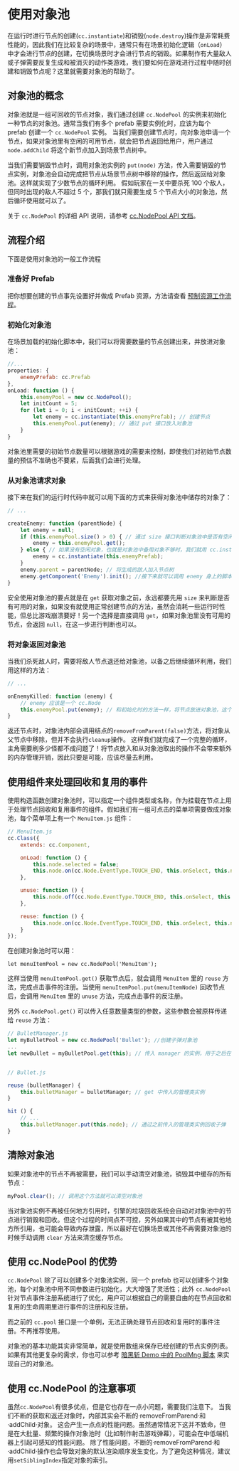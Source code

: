 # 使用对象池

在运行时进行节点的创建(`cc.instantiate`)和销毁(`node.destroy`)操作是非常耗费性能的，因此我们在比较复杂的场景中，通常只有在场景初始化逻辑（`onLoad`）中才会进行节点的创建，在切换场景时才会进行节点的销毁。如果制作有大量敌人或子弹需要反复生成和被消灭的动作类游戏，我们要如何在游戏进行过程中随时创建和销毁节点呢？这里就需要对象池的帮助了。

## 对象池的概念

对象池就是一组可回收的节点对象，我们通过创建 `cc.NodePool` 的实例来初始化一种节点的对象池。通常当我们有多个 prefab 需要实例化时，应该为每个 prefab 创建一个 `cc.NodePool` 实例。 当我们需要创建节点时，向对象池申请一个节点，如果对象池里有空闲的可用节点，就会把节点返回给用户，用户通过 `node.addChild` 将这个新节点加入到场景节点树中。

当我们需要销毁节点时，调用对象池实例的 `put(node)` 方法，传入需要销毁的节点实例，对象池会自动完成把节点从场景节点树中移除的操作，然后返回给对象池。这样就实现了少数节点的循环利用。 假如玩家在一关中要杀死 100 个敌人，但同时出现的敌人不超过 5 个，那我们就只需要生成 5 个节点大小的对象池，然后循环使用就可以了。

关于 `cc.NodePool` 的详细 API 说明，请参考 [cc.NodePool API 文档](../../../api/zh/classes/NodePool.html)。

## 流程介绍

下面是使用对象池的一般工作流程

### 准备好 Prefab

把你想要创建的节点事先设置好并做成 Prefab 资源，方法请查看 [预制资源工作流程](../asset-workflow/prefab.md)。

### 初始化对象池

在场景加载的初始化脚本中，我们可以将需要数量的节点创建出来，并放进对象池：

```js
//...
properties: {
    enemyPrefab: cc.Prefab
},
onLoad: function () {
    this.enemyPool = new cc.NodePool();
    let initCount = 5;
    for (let i = 0; i < initCount; ++i) {
        let enemy = cc.instantiate(this.enemyPrefab); // 创建节点
        this.enemyPool.put(enemy); // 通过 put 接口放入对象池
    }
}
```

对象池里需要的初始节点数量可以根据游戏的需要来控制，即使我们对初始节点数量的预估不准确也不要紧，后面我们会进行处理。

### 从对象池请求对象

接下来在我们的运行时代码中就可以用下面的方式来获得对象池中储存的对象了：

```js
// ...

createEnemy: function (parentNode) {
    let enemy = null;
    if (this.enemyPool.size() > 0) { // 通过 size 接口判断对象池中是否有空闲的对象
        enemy = this.enemyPool.get();
    } else { // 如果没有空闲对象，也就是对象池中备用对象不够时，我们就用 cc.instantiate 重新创建
        enemy = cc.instantiate(this.enemyPrefab);
    }
    enemy.parent = parentNode; // 将生成的敌人加入节点树
    enemy.getComponent('Enemy').init(); //接下来就可以调用 enemy 身上的脚本进行初始化
}
```

安全使用对象池的要点就是在 `get` 获取对象之前，永远都要先用 `size` 来判断是否有可用的对象，如果没有就使用正常创建节点的方法，虽然会消耗一些运行时性能，但总比游戏崩溃要好！另一个选择是直接调用 `get`，如果对象池里没有可用的节点，会返回 `null`，在这一步进行判断也可以。

### 将对象返回对象池

当我们杀死敌人时，需要将敌人节点退还给对象池，以备之后继续循环利用，我们用这样的方法：

```js
// ...

onEnemyKilled: function (enemy) {
    // enemy 应该是一个 cc.Node
    this.enemyPool.put(enemy); // 和初始化时的方法一样，将节点放进对象池，这个方法会同时调用节点的 removeFromParent
}
```
返还节点时，对象池内部会调用结点的`removeFromParent(false)`方法，将对象从父节点中移除，但并不会执行`cleanup`操作。
这样我们就完成了一个完整的循环，主角需要刷多少怪都不成问题了！将节点放入和从对象池取出的操作不会带来额外的内存管理开销，因此只要是可能，应该尽量去利用。

## 使用组件来处理回收和复用的事件

使用构造函数创建对象池时，可以指定一个组件类型或名称，作为挂载在节点上用于处理节点回收和复用事件的组件。假如我们有一组可点击的菜单项需要做成对象池，每个菜单项上有一个 `MenuItem.js` 组件：

```js
// MenuItem.js
cc.Class({
    extends: cc.Component,

    onLoad: function () {
        this.node.selected = false;
        this.node.on(cc.Node.EventType.TOUCH_END, this.onSelect, this.node);
    },

    unuse: function () {
        this.node.off(cc.Node.EventType.TOUCH_END, this.onSelect, this.node);
    },

    reuse: function () {
        this.node.on(cc.Node.EventType.TOUCH_END, this.onSelect, this.node);
    }
});
```

在创建对象池时可以用：

`let menuItemPool = new cc.NodePool('MenuItem');`

这样当使用 `menuItemPool.get()` 获取节点后，就会调用 `MenuItem` 里的 `reuse` 方法，完成点击事件的注册。当使用 `menuItemPool.put(menuItemNode)` 回收节点后，会调用 `MenuItem` 里的 `unuse` 方法，完成点击事件的反注册。

另外 `cc.NodePool.get()` 可以传入任意数量类型的参数，这些参数会被原样传递给 `reuse` 方法：

```js
// BulletManager.js
let myBulletPool = new cc.NodePool('Bullet'); //创建子弹对象池
...
let newBullet = myBulletPool.get(this); // 传入 manager 的实例，用于之后在子弹脚本中回收子弹


// Bullet.js

reuse (bulletManager) {
    this.bulletManager = bulletManager; // get 中传入的管理类实例
}

hit () {
    // ...
    this.bulletManager.put(this.node); // 通过之前传入的管理类实例回收子弹
}
```


## 清除对象池

如果对象池中的节点不再被需要，我们可以手动清空对象池，销毁其中缓存的所有节点：

```js
myPool.clear(); // 调用这个方法就可以清空对象池
```

当对象池实例不再被任何地方引用时，引擎的垃圾回收系统会自动对对象池中的节点进行销毁和回收。但这个过程的时间点不可控，另外如果其中的节点有被其他地方所引用，也可能会导致内存泄露，所以最好在切换场景或其他不再需要对象池的时候手动调用 `clear` 方法来清空缓存节点。

## 使用 cc.NodePool 的优势

`cc.NodePool` 除了可以创建多个对象池实例，同一个 prefab 也可以创建多个对象池，每个对象池中用不同参数进行初始化，大大增强了灵活性；此外 `cc.NodePool` 针对节点事件注册系统进行了优化，用户可以根据自己的需要自由的在节点回收和复用的生命周期里进行事件的注册和反注册。

而之前的 `cc.pool` 接口是一个单例，无法正确处理节点回收和复用时的事件注册。不再推荐使用。

对象池的基本功能其实非常简单，就是使用数组来保存已经创建的节点实例列表。如果有其他更复杂的需求，你也可以参考 [暗黑斩 Demo 中的 PoolMng 脚本](https://github.com/cocos-creator/tutorial-dark-slash/blob/master/assets/scripts/PoolMng.js) 来实现自己的对象池。

## 使用 cc.NodePool 的注意事项

虽然`cc.NodePool`有很多优点，但是它也存在一点小问题，需要我们注意下。
当我们不断的获取和返还对象时，内部其实会不断的·removeFromParend·和·addChild·对象。
这会产生一点点的性能问题。虽然通常情况下这并不致命，但是在大批量、频繁的操作对象池时（比如制作射击游戏弹幕），可能会在中低端机器上引起可感知的性能问题。
除了性能问题，不断的·removeFromParend·和·addChild·操作也会导致对象的默认渲染顺序发生变化，为了避免这种情况，建议用`setSiblingIndex`指定对象的索引。


